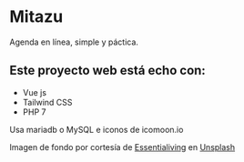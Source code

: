 # Mitazu
Agenda en línea, simple y páctica.

Este proyecto web está echo con:
-----------------------------------------------------------------------------
 - Vue js
 - Tailwind CSS
 - PHP 7

Usa mariadb o MySQL e iconos de icomoon.io

Imagen de fondo por cortesía de <a id="un_pic" href="https://unsplash.com/@essentialiving" target="_blank">Essentialiving</a> en <a id="un_pic" href="https://unsplash.com" target="_blank">Unsplash</a>
